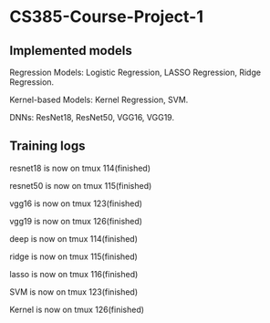 # CS385-Course-Project-1

## Implemented models
Regression Models: Logistic Regression, LASSO Regression, Ridge Regression.

Kernel-based Models: Kernel Regression, SVM.

DNNs: ResNet18, ResNet50, VGG16, VGG19.

## Training logs
resnet18 is now on tmux 114(finished)

resnet50 is now on tmux 115(finished)

vgg16 is now on tmux 123(finished)

vgg19 is now on tmux 126(finished)

deep is now on tmux 114(finished)

ridge is now on tmux 115(finished)

lasso is now on tmux 116(finished)

SVM is now on tmux 123(finished)

Kernel is now on tmux 126(finished)